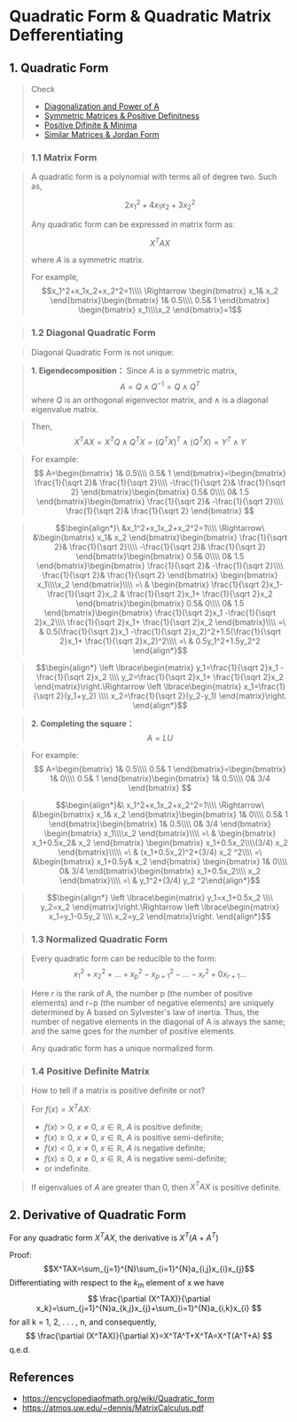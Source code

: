 # Quadratic Form & Quadratic Matrix Defferentiating

## 1. Quadratic Form

> Check 
> * [Diagonalization and Power of A](https://github.com/uttgeorge/Linear-Algebra/blob/master/22-Diagonalization%20and%20Power%20of%20A.pdf)
> * [Symmetric Matrices & Positive Definitness](https://github.com/uttgeorge/Linear-Algebra/blob/master/25-Symmetric%20Matrices%20%26%20Positive%20Definitness.pdf)
> * [Positive Difinite & Minima](https://github.com/uttgeorge/Linear-Algebra/blob/master/27-Positive%20Difinite%20%26%20Minima.pdf)
> * [Similar Matrices & Jordan Form](https://github.com/uttgeorge/Linear-Algebra/blob/master/28-Similar%20Matrices%20%26%20Jordan%20Form.pdf)

<!--### 1.1 Why only quadratic terms?

For a quadratic function, linear terms and constant can only shift or twist the polynomial with pure quadratic terms. -->

> ### 1.1 Matrix Form

> A quadratic form is a polynomial with terms all of degree two. Such as,
>  
>  $$2x_1^2+4x_1x_2+3x_2^2$$
>  
>  Any quadratic form can be expressed in matrix form as:
>  
>  $$X^TAX$$
>  
>  where $A$ is a symmetric matrix.
>  
>  For example, 
>  $$x_1^2+x_1x_2+x_2^2=1\\\\
>  \Rightarrow \begin{bmatrix}
>  x_1& x_2 
> \end{bmatrix}\begin{bmatrix}
>  1& 0.5\\\\ 
>  0.5& 1
> \end{bmatrix} \begin{bmatrix}
> x_1\\\\x_2 
> \end{bmatrix}=1$$

> ### 1.2 Diagonal Quadratic Form

> Diagonal Quadratic Form is not unique:

> **1. Eigendecomposition：**
> Since $A$ is a symmetric matrix, 
> $$A=Q\wedge Q^{-1}=Q\wedge Q^T$$
> where $Q$ is an orthogonal eigenvector matrix, and $\wedge$ is a diagonal eigenvalue matrix.

> Then,
> $$X^TAX=X^TQ\wedge Q^{T}X=(Q^TX)^T \wedge (Q^TX)=Y^T \wedge Y$$

> For example:
> $$
> A=\begin{bmatrix}
>  1& 0.5\\\\ 
>  0.5& 1
> \end{bmatrix}=\begin{bmatrix}
>  \frac{1}{\sqrt 2}& \frac{1}{\sqrt 2}\\\\ 
>  -\frac{1}{\sqrt 2}& \frac{1}{\sqrt 2}
> \end{bmatrix}\begin{bmatrix}
>  0.5& 0\\\\ 
>  0& 1.5
> \end{bmatrix}\begin{bmatrix}
>  \frac{1}{\sqrt 2}& -\frac{1}{\sqrt 2}\\\\ 
>  \frac{1}{\sqrt 2}& \frac{1}{\sqrt 2}
> \end{bmatrix}
> $$

> $$\begin{align*}\ &x_1^2+x_1x_2+x_2^2=1\\\\
> \Rightarrow\ &\begin{bmatrix}
> x_1& x_2 
> \end{bmatrix}\begin{bmatrix}
>  \frac{1}{\sqrt 2}& \frac{1}{\sqrt 2}\\\\ 
>  -\frac{1}{\sqrt 2}& \frac{1}{\sqrt 2}
> \end{bmatrix}\begin{bmatrix}
>  0.5& 0\\\\ 
>  0& 1.5
> \end{bmatrix}\begin{bmatrix}
>  \frac{1}{\sqrt 2}& -\frac{1}{\sqrt 2}\\\\ 
>  \frac{1}{\sqrt 2}& \frac{1}{\sqrt 2}
> \end{bmatrix} \begin{bmatrix}
> x_1\\\\x_2 
> \end{bmatrix}\\\\
> =\ & \begin{bmatrix}
>  \frac{1}{\sqrt 2}x_1- \frac{1}{\sqrt 2}x_2 &
>  \frac{1}{\sqrt 2}x_1+ \frac{1}{\sqrt 2}x_2
> \end{bmatrix}\begin{bmatrix}
>  0.5& 0\\\\ 
>  0& 1.5
> \end{bmatrix}\begin{bmatrix}
>  \frac{1}{\sqrt 2}x_1 -\frac{1}{\sqrt 2}x_2\\\\ 
>  \frac{1}{\sqrt 2}x_1+ \frac{1}{\sqrt 2}x_2
> \end{bmatrix}\\\\
> =\ & 0.5(\frac{1}{\sqrt 2}x_1 -\frac{1}{\sqrt 2}x_2)^2+1.5(\frac{1}{\sqrt 2}x_1+ \frac{1}{\sqrt 2}x_2)^2\\\\
> =\ & 0.5y_1^2+1.5y_2^2
> \end{align*}$$

> $$\begin{align*}
> \left \lbrace\begin{matrix}
> y_1=\frac{1}{\sqrt 2}x_1 -\frac{1}{\sqrt 2}x_2
> \\\\
> y_2=\frac{1}{\sqrt 2}x_1+ \frac{1}{\sqrt 2}x_2
> \end{matrix}\right.\Rightarrow \left \lbrace\begin{matrix}
> x_1=\frac{1}{\sqrt 2}(y_1+y_2)
> \\\\
> x_2=\frac{1}{\sqrt 2}(y_2-y_1)
> \end{matrix}\right.
> \end{align*}$$


> **2. Completing the square：**
> $$A=LU$$

> For example:
> $$
> A=\begin{bmatrix}
>  1& 0.5\\\\ 
>  0.5& 1
> \end{bmatrix}=\begin{bmatrix}
>  1& 0\\\\ 
>  0.5& 1
> \end{bmatrix}\begin{bmatrix}
>  1& 0.5\\\\ 
>  0& 3/4
> \end{bmatrix}
> $$


> $$\begin{align*}&\ x_1^2+x_1x_2+x_2^2=1\\\\
> \Rightarrow\ &\begin{bmatrix}
> x_1& x_2 
> \end{bmatrix}\begin{bmatrix}
>  1& 0\\\\ 
>  0.5& 1
> \end{bmatrix}\begin{bmatrix}
>  1& 0.5\\\\ 
>  0& 3/4
> \end{bmatrix} \begin{bmatrix}
> x_1\\\\x_2 
> \end{bmatrix}\\\\
> =\ & \begin{bmatrix}
> x_1+0.5x_2& x_2 
> \end{bmatrix} \begin{bmatrix}
> x_1+0.5x_2\\\\(3/4) x_2 
> \end{bmatrix}\\\\\
> =\ & (x_1+0.5x_2)^2+(3/4) x_2 ^2\\\\
> =\ &\begin{bmatrix}
> x_1+0.5y& x_2 
> \end{bmatrix} \begin{bmatrix}
>  1& 0\\\\ 
>  0& 3/4
> \end{bmatrix}\begin{bmatrix}
> x_1+0.5x_2\\\\ x_2 
> \end{bmatrix}\\\\
> =\ & y_1^2+(3/4) y_2 ^2\end{align*}$$

> $$\begin{align*}
> \left \lbrace\begin{matrix}
> y_1=x_1+0.5x_2
> \\\\
> y_2=x_2
> \end{matrix}\right.\Rightarrow \left \lbrace\begin{matrix}
> x_1=y_1-0.5y_2
> \\\\
> x_2=y_2
> \end{matrix}\right.
> \end{align*}$$

> ### 1.3 Normalized Quadratic Form

> Every quadratic form can be reducible to the form:
> $$
> x_1^2+x_2^2+...+x_p^2-x_{p+1}^2-...-x_{r}^2+0x_{r+1}...
> $$

> Here $r$ is the rank of A, the number p (the number of positive elements) and r−p (the number of negative elements) are uniquely determined by A based on Sylvester's law of inertia. Thus, the number of negative elements in the diagonal of A is always the same; and the same goes for the number of positive elements. 

> Any quadratic form has a unique normalized form.

> ### 1.4 Positive Definite Matrix

> How to tell if a matrix is positive definite or not?

> For $f(x) = X^TAX$:
> * $f(x)>0,\ x\ne0,\ x\in\mathbb{R}$, $A$ is positive definite;
> * $f(x)\ge0,\ x\ne0,\ x\in\mathbb{R}$, $A$ is positive semi-definite;
> * $f(x)<0,\ x\ne0,\ x\in\mathbb{R}$, $A$ is negative definite;
> * $f(x)\le 0,\ x\ne0,\ x\in\mathbb{R}$, $A$ is negative semi-definite;
> * or indefinite.

> If eigenvalues of $A$ are greater than 0, then $X^TAX$ is positive definite.

## 2. Derivative of Quadratic Form

For any quadratic form $X^TAX$, the derivative is $X^T(A+A^T)$

 Proof:
 $$X^TAX=\sum_{j=1}^{N}\sum_{i=1}^{N}a_{i,j}x_{i}x_{j}$$
 Differentiating with respect to the $k_{th}$ element of x we have
 $$
 \frac{\partial (X^TAX)}{\partial x_k}=\sum_{j=1}^{N}a_{k,j}x_{j}+\sum_{i=1}^{N}a_{i,k}x_{i}
 $$
 for all k = 1, 2, . . . , n, and consequently,
 $$
  \frac{\partial (X^TAX)}{\partial X}=X^TA^T+X^TA=X^T(A^T+A)
 $$
 q.e.d.
 
## References

* https://encyclopediaofmath.org/wiki/Quadratic_form
* https://atmos.uw.edu/~dennis/MatrixCalculus.pdf